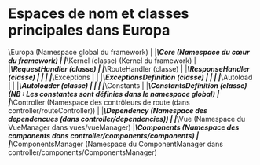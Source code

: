 # Espaces de nom et classes principales dans Europa

\Europa													(Namespace global du framework)
|
|___\Core												(Namespace du cœur du framework)
|	|___\Kernel (classe)								(Kernel du framework)
|	|___\RequestHandler (classe)
|	|___\RouteHandler (classe)
|	|___\ResponseHandler (classe)
|	|
|	|___\Exceptions
|	|	|___\ExceptionsDefinition (classe)
|	|
|	|___\Autoload
|	|	|___\Autoloader (classe)
|	|
|	|___\Constants
|		|___\ConstantsDefinition (classe)				(NB : Les constantes sont définies dans le namespace global)
|
|___\Controller											(Namespace des contrôleurs de route (dans controller/routeController))
|
|___\Dependency											(Namespace des dependencues (dans controller/dependencies))
|
|___\Vue												(Namespace du VueManager dans vues/vueManager)
 	|___\Components										(Namespace des components dans controller/components/components)
	|
	|___\ComponentsManager								(Namespace du ComponentManager dans controller/components/ComponentsManager)